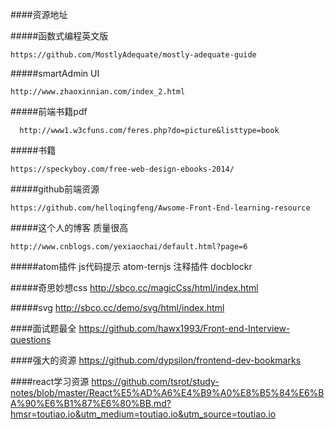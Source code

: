 ####资源地址

#####函数式编程英文版

    https://github.com/MostlyAdequate/mostly-adequate-guide

#####smartAdmin UI

    http://www.zhaoxinnian.com/index_2.html

#####前端书籍pdf

	  http://www1.w3cfuns.com/feres.php?do=picture&listtype=book

#####书籍

    https://speckyboy.com/free-web-design-ebooks-2014/

#####github前端资源

    https://github.com/helloqingfeng/Awsome-Front-End-learning-resource

#####这个人的博客 质量很高

    http://www.cnblogs.com/yexiaochai/default.html?page=6

#####atom插件
    js代码提示  atom-ternjs
    注释插件 docblockr

#####奇思妙想css
    http://sbco.cc/magicCss/html/index.html

#####svg
    http://sbco.cc/demo/svg/html/index.html

####面试题最全
    https://github.com/hawx1993/Front-end-Interview-questions

####强大的资源
   https://github.com/dypsilon/frontend-dev-bookmarks

####react学习资源
    https://github.com/tsrot/study-notes/blob/master/React%E5%AD%A6%E4%B9%A0%E8%B5%84%E6%BA%90%E6%B1%87%E6%80%BB.md?hmsr=toutiao.io&utm_medium=toutiao.io&utm_source=toutiao.io   
